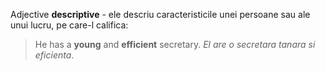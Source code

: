 Adjective **descriptive** - ele descriu caracteristicile unei persoane sau ale unui lucru, pe care-l califica:
> He has a **young** and **efficient** secretary.
> *El are o secretara tanara si eficienta*.